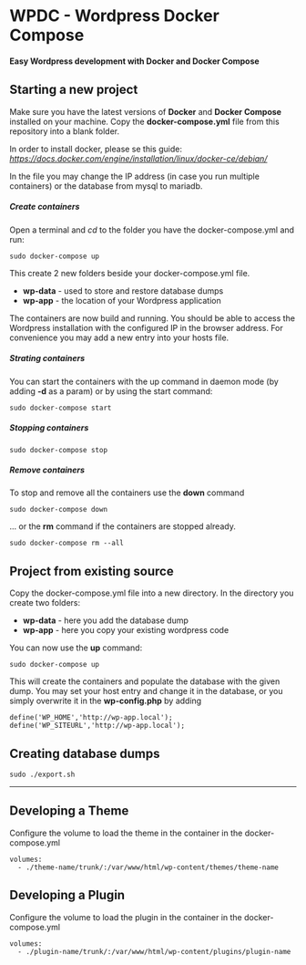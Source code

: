 # WPDC - Wordpress Docker Compose

#### Easy Wordpress development with Docker and Docker Compose

## Starting a new project

Make sure you have the latest versions of **Docker** and **Docker Compose** installed on your machine.
Copy the **docker-compose.yml** file from this repository into a blank folder.

In order to install docker, please se this guide: _https://docs.docker.com/engine/installation/linux/docker-ce/debian/_

In the file you may change the IP address (in case you run multiple containers) or the database from mysql to mariadb.

##### Create containers

Open a terminal and *cd* to the folder you have the docker-compose.yml and run:
```
sudo docker-compose up
```

This create 2 new folders beside your docker-compose.yml file.
* **wp-data** - used to store and restore database dumps
* **wp-app** - the location of your Wordpress application

The containers are now build and running. You should be able to access the Wordpress installation with the configured IP in the browser address. For convenience you may add a new entry into your hosts file.

##### Strating containers

You can start the containers with the up command in daemon mode (by adding **-d** as a param) or by using the start command:
```
sudo docker-compose start
```

##### Stopping containers
```
sudo docker-compose stop
```

##### Remove containers

To stop and remove all the containers use the **down** command
```
sudo docker-compose down
```
... or the **rm** command if the containers are stopped already.
```
sudo docker-compose rm --all
```

## Project from existing source

Copy the docker-compose.yml file into a new directory. In the directory you create two folders:
* **wp-data** - here you add the database dump
* **wp-app** - here you copy your existing wordpress code

You can now use the **up** command:
```
sudo docker-compose up
```

This will create the containers and populate the database with the given dump. You may set your host entry and change it in the database, or you simply overwrite it in the **wp-config.php** by adding
```
define('WP_HOME','http://wp-app.local');
define('WP_SITEURL','http://wp-app.local');
```

## Creating database dumps
```
sudo ./export.sh
```
---

## Developing a Theme

Configure the volume to load the theme in the container in the docker-compose.yml

```
volumes:
  - ./theme-name/trunk/:/var/www/html/wp-content/themes/theme-name
```

## Developing a Plugin

Configure the volume to load the plugin in the container in the docker-compose.yml

```
volumes:
  - ./plugin-name/trunk/:/var/www/html/wp-content/plugins/plugin-name
```
